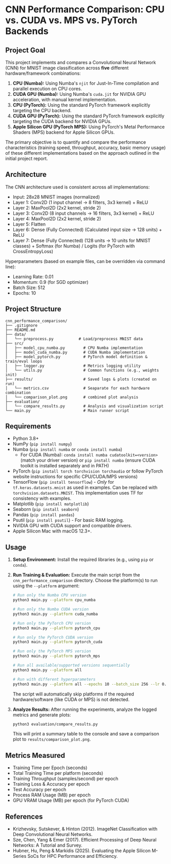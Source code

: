 # CNN Performance Comparison: CPU vs. CUDA vs. MPS vs. PyTorch Backends

## Project Goal

This project implements and compares a Convolutional Neural Network (CNN) for MNIST image classification across **five** different hardware/framework combinations:
1.  **CPU (Numba):** Using Numba's `njit` for Just-In-Time compilation and parallel execution on CPU cores.
2.  **CUDA GPU (Numba):** Using Numba's `cuda.jit` for NVIDIA GPU acceleration, with manual kernel implementation.
3.  **CPU (PyTorch):** Using the standard PyTorch framework explicitly targeting the CPU backend.
4.  **CUDA GPU (PyTorch):** Using the standard PyTorch framework explicitly targeting the CUDA backend for NVIDIA GPUs.
5.  **Apple Silicon GPU (PyTorch MPS):** Using PyTorch's Metal Performance Shaders (MPS) backend for Apple Silicon GPUs.

The primary objective is to quantify and compare the performance characteristics (training speed, throughput, accuracy, basic memory usage) of these different implementations based on the approach outlined in the initial project report.

## Architecture

The CNN architecture used is consistent across all implementations:
* Input: 28x28 MNIST images (normalized)
* Layer 1: Conv2D (1 input channel -> 8 filters, 3x3 kernel) + ReLU
* Layer 2: MaxPool2D (2x2 kernel, stride 2)
* Layer 3: Conv2D (8 input channels -> 16 filters, 3x3 kernel) + ReLU
* Layer 4: MaxPool2D (2x2 kernel, stride 2)
* Layer 5: Flatten
* Layer 6: Dense (Fully Connected) (Calculated input size -> 128 units) + ReLU
* Layer 7: Dense (Fully Connected) (128 units -> 10 units for MNIST classes) + Softmax (for Numba) / Logits (for PyTorch with CrossEntropyLoss)

Hyperparameters (based on example files, can be overridden via command line):
* Learning Rate: 0.01
* Momentum: 0.9 (for SGD optimizer)
* Batch Size: 512
* Epochs: 10

## Project Structure
```
cnn_performance_comparison/
├── .gitignore
├── README.md
├── data/
│   └── preprocess.py           # Load/preprocess MNIST data
├── src/
│   ├── model_cpu_numba.py        # CPU Numba implementation
│   ├── model_cuda_numba.py       # CUDA Numba implementation
│   ├── model_pytorch.py          # PyTorch model definition & train/eval loops
│   ├── logger.py                 # Metrics logging utility
│   └── utils.py                  # Common functions (e.g., weights init)
├── results/                      # Saved logs & plots (created on run)
│   └── metrics.csv               # Seaparate for each hardware combination
│   └── comparison_plot.png       # combined plot analysis
├── evaluation/
│   └── compare_results.py        # Analysis and visualization script
└── main.py                       # Main runner script
```

## Requirements

* Python 3.8+
* NumPy (`pip install numpy`)
* Numba (`pip install numba` or `conda install numba`)
    * For CUDA (Numba): `conda install numba cudatoolkit=<version>` (match your driver version) or `pip install numba` (ensure CUDA toolkit is installed separately and in PATH)
* PyTorch (`pip install torch torchvision torchaudio` or follow PyTorch website instructions for specific CPU/CUDA/MPS versions)
* TensorFlow (`pip install tensorflow`) - *Only* for `tf.keras.datasets.mnist` as used in examples. Can be replaced with `torchvision.datasets.MNIST`. This implementation uses TF for consistency with examples.
* Matplotlib (`pip install matplotlib`)
* Seaborn (`pip install seaborn`)
* Pandas (`pip install pandas`)
* Psutil (`pip install psutil`) - For basic RAM logging.
* NVIDIA GPU with CUDA support and compatible drivers.
* Apple Silicon Mac with macOS 12.3+.

## Usage

1.  **Setup Environment:** Install the required libraries (e.g., using `pip` or `conda`).
2.  **Run Training & Evaluation:**
    Execute the main script from the `cnn_performance_comparison` directory. Choose the platform(s) to run using the `--platform` argument:
    ```bash
    # Run only the Numba CPU version
    python3 main.py --platform cpu_numba

    # Run only the Numba CUDA version
    python3 main.py --platform cuda_numba

    # Run only the PyTorch CPU version
    python3 main.py --platform pytorch_cpu

    # Run only the PyTorch CUDA version
    python3 main.py --platform pytorch_cuda

    # Run only the PyTorch MPS version
    python3 main.py --platform pytorch_mps

    # Run all available/supported versions sequentially
    python3 main.py --platform all

    # Run with different hyperparameters
    python3 main.py --platform all --epochs 10 --batch_size 256 --lr 0.005
    ```
    The script will automatically skip platforms if the required hardware/software (like CUDA or MPS) is not detected.
    
3.  **Analyze Results:**
    After running the experiments, analyze the logged metrics and generate plots:
    ```bash
    python3 evaluation/compare_results.py
    ```
    This will print a summary table to the console and save a comparison plot to `results/comparison_plot.png`.

## Metrics Measured

* Training Time per Epoch (seconds)
* Total Training Time per platform (seconds)
* Training Throughput (samples/second) per epoch
* Training Loss & Accuracy per epoch
* Test Accuracy per epoch
* Process RAM Usage (MB) per epoch
* GPU VRAM Usage (MB) per epoch (for PyTorch CUDA)

## References

* Krizhevsky, Sutskever, & Hinton (2012). ImageNet Classification with Deep Convolutional Neural Networks.
* Sze, Chen, Yang & Emer (2017). Efficient Processing of Deep Neural Networks: A Tutorial and Survey.
* Hubner, Hu, Peng & Markidis (2025). Evaluating the Apple Silicon M-Series SoCs for HPC Performance and Efficiency.